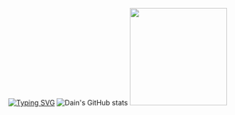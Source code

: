 [![Typing SVG](https://readme-typing-svg.demolab.com?font=Permanent+Marker&size=73&letterSpacing=0.3rem&pause=1000&color=F72F72&background=FFFFFF00&vCenter=true&width=800&height=100&lines=😼Dain's+Github!😼)](https://git.io/typing-svg)
![Dain's GitHub stats](https://github-readme-stats.vercel.app/api?username=jeondain&show_icons=github&theme=radical)
<img src="https://github-readme-stats.vercel.app/api/top-langs/?username=jeondain&theme=radical&layout=donut" height="195px">
<!--
**jeondain/jeondain** is a ✨ _special_ ✨ repository because its `README.md` (this file) appears on your GitHub profile.

Here are some ideas to get you started:

- 🔭 I’m currently working on ...
- 🌱 I’m currently learning ...
- 👯 I’m looking to collaborate on ...
- 🤔 I’m looking for help with ...
- 💬 Ask me about ...
- 📫 How to reach me: ...
- 😄 Pronouns: ...
- ⚡ Fun fact: ...
-->
